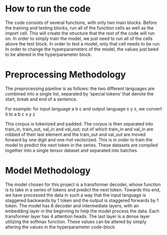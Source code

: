 # How to run the code
The code consists of several functions, with only two main blocks. Before the training and testing blocks, run all of the function cells as well as the import cell. This will create the structure that the rest of the code will run on. In order to simply train the model, we just need to run all of the cells above the test block. In order to test a model, only that cell needs to be run. In order to change the hyperparameters of the model, the values just beed to be altered in the hyperparameter block.

# Preprocessing Methodology
The preprocessing pipeline is as follows: the two different languages are combined into a single list, separated by ‘special tokens’ that denote the start, break and end of a sentence. 

For example: for input language a b c and output language x y z, we convert it to <spl> a b c <spl> x y z <spl>

This corpus is tokenized and padded. The corpus is then separated into train_in, train_out, val_in and val_out; out of which train_in and val_in are robbed of their last element and the train_out and val_out are moved forward by one digit and one-hot vectorized. This is in order to train the model to predict the next token in the series. These datasets are compiled together into a single tensor dataset and separated into batches. 

# Model Methodology
The model chosen for this project is a transformer decoder, whose function is to take in a series of tokens and predict the next token. Towards this end, we have processed the data in such a way that the input language is staggered backwards by 1 token and the output is staggered forwards by 1 token. The model has 8 decoder and intermediate layers, with an embedding layer in the beginning to help the model process the data. Each transformer layer has 4 attention heads. The last layer is a dense layer utilizing the softmax function.  These values can be altered by simply altering the values in the hyperparameter code-block. 
